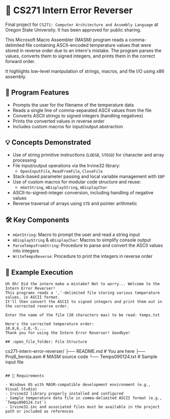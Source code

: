 # 🔁 CS271 Intern Error Reverser

Final project for `CS271: Computer Architecture and Assembly Language` at Oregon State University. It has been approved for public sharing.

This Microsoft Macro Assembler (MASM) program reads a comma-delimited file containing ASCII-encoded temperature values that were stored in reverse order due to an intern's mistake. The program parses the values, converts them to signed integers, and prints them in the correct forward order.

It highlights low-level manipulation of strings, macros, and file I/O using x86 assembly.

## 🧠 Program Features

- Prompts the user for the filename of the temperature data
- Reads a single line of comma-separated ASCII values from the file
- Converts ASCII strings to signed integers (handling negatives)
- Prints the converted values in reverse order
- Includes custom macros for input/output abstraction
  
## 💡 Concepts Demonstrated

- Use of string primitive instructions (`LODSB`, `STOSD`) for character and array processing
- File input/output operations via the Irvine32 library:
  - `OpenInputFile`, `ReadFromFile`, `CloseFile`
- Stack-based parameter passing and local variable management with `EBP`
- Use of custom macros for modular code structure and reuse:
  - `mGetString`, `mDisplayString`, `mDisplayChar`
- ASCII-to-signed-integer conversion, including handling of negative values
- Reverse traversal of arrays using `STD` and pointer arithmetic

## 🛠️ Key Components

- `mGetString`: Macro to prompt the user and read a string input
- `mDisplayString` & `mDisplayChar`: Macros to simplify console output
- `ParseTempsFromString`: Procedure to parse and convert the ASCII values into integers
- `WriteTempsReverse`: Procedure to print the integers in reverse order

## 🧪 Example Execution

```plaintext
Uh Oh! Did the intern make a mistake? Not to worry... Welcome to the Intern Error Reverser!
This programs reads a ','-delimited file storing various temperature values, in ASCII format.
It'll then convert the ASCII to signed integers and print them out in the corrected reverse order.

Enter the name of the file (20 characters max) to be read: temps.txt

Here's the corrected temperature order:
10,8,6,-2,0,-5,...
Thank you for using the Intern Error Reverser! Goodbye!

## :open_file_folder: File Structure
```
cs271-intern-error-reverser/
├── README.md            # You are here
├── Proj6_bersta.asm     # MASM source code
└── Temps090124.txt      # Sample input file
```

## 📎 Requirements

- Windows OS with MASM-compatible development environment (e.g., Visual Studio)
- Irvine32 library properly installed and configured
- Sample temperature data file in comma-delimited ASCII format (e.g., `Temps090124.txt`)
- Irvine32.inc and associated files must be available in the project path or included as references

